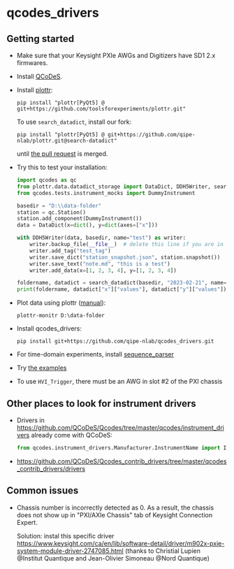 # qcodes_drivers

## Getting started

- Make sure that your Keysight PXIe AWGs and Digitizers have SD1 2.x firmwares.

- Install [QCoDeS](https://qcodes.github.io/Qcodes/start/index.html).

- Install [plottr](https://github.com/toolsforexperiments/plottr):
  ```
  pip install "plottr[PyQt5] @ git+https://github.com/toolsforexperiments/plottr.git"
  ```
  To use `search_datadict`, install our fork:
  ```
  pip install "plottr[PyQt5] @ git+https://github.com/qipe-nlab/plottr.git@search-datadict"
  ```
  until [the pull request](https://github.com/toolsforexperiments/plottr/pull/379) is merged.

- Try this to test your installation:
  ```python
  import qcodes as qc
  from plottr.data.datadict_storage import DataDict, DDH5Writer, search_datadict
  from qcodes.tests.instrument_mocks import DummyInstrument

  basedir = "D:\\data-folder"
  station = qc.Station()
  station.add_component(DummyInstrument())
  data = DataDict(x=dict(), y=dict(axes=["x"]))

  with DDH5Writer(data, basedir, name="test") as writer:
      writer.backup_file(__file__)  # delete this line if you are in a Jupyter Notebook
      writer.add_tag("test_tag")
      writer.save_dict("station_snapshot.json", station.snapshot())
      writer.save_text("note.md", "this is a test")
      writer.add_data(x=[1, 2, 3, 4], y=[1, 2, 3, 4])

  foldername, datadict = search_datadict(basedir, "2023-02-21", name="test", newest=True)  # use today's date
  print(foldername, datadict["x"]["values"], datadict["y"]["values"])
  ```

- Plot data using plottr ([manual](https://toolsforexperiments-manual.readthedocs.io/en/latest/plottr/apps.html)):
  ```
  plottr-monitr D:\data-folder
  ```

- Install qcodes_drivers:
  ```
  pip install git+https://github.com/qipe-nlab/qcodes_drivers.git
  ```

- For time-domain experiments, install [sequence_parser](https://github.com/qipe-nlab/sequence_parser)

- Try [the examples](https://github.com/qipe-nlab/qcodes_drivers/tree/main/examples)

- To use `HVI_Trigger`, there must be an AWG in slot #2 of the PXI chassis

## Other places to look for instrument drivers

- Drivers in https://github.com/QCoDeS/Qcodes/tree/master/qcodes/instrument_drivers already come with QCoDeS:
  ```python
  from qcodes.instrument_drivers.Manufacturer.InstrumentName import InstrumentClass
  ```

- https://github.com/QCoDeS/Qcodes_contrib_drivers/tree/master/qcodes_contrib_drivers/drivers

## Common issues

- Chassis number is incorrectly detected as 0. As a result, the chassis does not show up in "PXI/AXIe Chassis" tab of Keysight Connection Expert.

  Solution: instal this specific driver https://www.keysight.com/ca/en/lib/software-detail/driver/m902x-pxie-system-module-driver-2747085.html (thanks to 
Christial Lupien @Institut Quantique and Jean-Olivier Simoneau @Nord Quantique)
